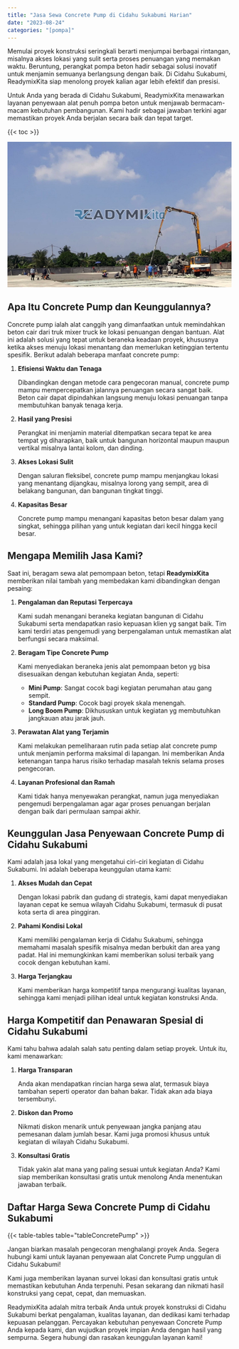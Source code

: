 ```yaml
---
title: "Jasa Sewa Concrete Pump di Cidahu Sukabumi Harian"
date: "2023-08-24"
categories: "[pompa]"
---
```


Memulai proyek konstruksi seringkali berarti menjumpai berbagai rintangan, misalnya akses lokasi yang sulit serta proses penuangan yang memakan waktu. Beruntung, perangkat pompa beton hadir sebagai solusi inovatif untuk menjamin semuanya berlangsung dengan baik. Di Cidahu Sukabumi, ReadymixKita siap menolong proyek kalian agar lebih efektif dan presisi.

Untuk Anda yang berada di Cidahu Sukabumi, ReadymixKita menawarkan layanan penyewaan alat penuh pompa beton untuk menjawab bermacam-macam kebutuhan pembangunan. Kami hadir sebagai jawaban terkini agar memastikan proyek Anda berjalan secara baik dan tepat target.

{{< toc >}}

![Jasa Sewa Concrete Pump di Cidahu Sukabumi Harian](/images/pompa/sewa-pompa-08.jpg)

## Apa Itu Concrete Pump dan Keunggulannya?

Concrete pump ialah alat canggih yang dimanfaatkan untuk memindahkan beton cair dari truk mixer truck ke lokasi penuangan dengan bantuan. Alat ini adalah solusi yang tepat untuk beraneka keadaan proyek, khususnya ketika akses menuju lokasi menantang dan memerlukan ketinggian tertentu spesifik. Berikut adalah beberapa manfaat concrete pump:

1. **Efisiensi Waktu dan Tenaga**

   Dibandingkan dengan metode cara pengecoran manual, concrete pump mampu mempercepatkan jalannya penuangan secara sangat baik. Beton cair dapat dipindahkan langsung menuju lokasi penuangan tanpa membutuhkan banyak tenaga kerja.

2. **Hasil yang Presisi**

   Perangkat ini menjamin material ditempatkan secara tepat ke area tempat yg diharapkan, baik untuk bangunan horizontal maupun maupun vertikal misalnya lantai kolom, dan dinding.

3. **Akses Lokasi Sulit**

   Dengan saluran fleksibel, concrete pump mampu menjangkau lokasi yang menantang dijangkau, misalnya lorong yang sempit, area di belakang bangunan, dan bangunan tingkat tinggi.

4. **Kapasitas Besar**

   Concrete pump mampu menangani kapasitas beton besar dalam yang singkat, sehingga pilihan yang untuk kegiatan dari kecil hingga kecil besar.

## Mengapa Memilih Jasa Kami?

Saat ini, beragam sewa alat pemompaan beton, tetapi **ReadymixKita** memberikan nilai tambah yang membedakan kami dibandingkan dengan pesaing:

1. **Pengalaman dan Reputasi Terpercaya**

   Kami sudah menangani beraneka kegiatan bangunan di Cidahu Sukabumi serta mendapatkan rasio kepuasan klien yg sangat baik. Tim kami terdiri atas pengemudi yang berpengalaman untuk memastikan alat berfungsi secara maksimal.

2. **Beragam Tipe Concrete Pump**

   Kami menyediakan beraneka jenis alat pemompaan beton yg bisa disesuaikan dengan kebutuhan kegiatan Anda, seperti:
   - **Mini Pump**: Sangat cocok bagi kegiatan perumahan atau gang sempit.
   - **Standard Pump**: Cocok bagi proyek skala menengah.
   - **Long Boom Pump**: Dikhususkan untuk kegiatan yg membutuhkan jangkauan atau jarak jauh.

3. **Perawatan Alat yang Terjamin**

   Kami melakukan pemeliharaan rutin pada setiap alat concrete pump untuk menjamin performa maksimal di lapangan. Ini memberikan Anda ketenangan tanpa harus risiko terhadap masalah teknis selama proses pengecoran.

4. **Layanan Profesional dan Ramah**

   Kami tidak hanya menyewakan perangkat, namun juga menyediakan pengemudi berpengalaman agar agar proses penuangan berjalan dengan baik dari permulaan sampai akhir.

## Keunggulan Jasa Penyewaan Concrete Pump di Cidahu Sukabumi

Kami adalah jasa lokal yang mengetahui ciri-ciri kegiatan di Cidahu Sukabumi. Ini adalah beberapa keunggulan utama kami:

1. **Akses Mudah dan Cepat**

   Dengan lokasi pabrik dan gudang di strategis, kami dapat menyediakan layanan cepat ke semua wilayah Cidahu Sukabumi, termasuk di pusat kota serta di area pinggiran.

2. **Pahami Kondisi Lokal**

   Kami memiliki pengalaman kerja di Cidahu Sukabumi, sehingga memahami masalah spesifik misalnya medan berbukit dan area yang padat. Hal ini memungkinkan kami memberikan solusi terbaik yang cocok dengan kebutuhan kami.

3. **Harga Terjangkau**

   Kami memberikan harga kompetitif tanpa mengurangi kualitas layanan, sehingga kami menjadi pilihan ideal untuk kegiatan konstruksi Anda.

## Harga Kompetitif dan Penawaran Spesial di Cidahu Sukabumi

Kami tahu bahwa adalah salah satu penting dalam setiap proyek. Untuk itu, kami menawarkan:

1. **Harga Transparan**

   Anda akan mendapatkan rincian harga sewa alat, termasuk biaya tambahan seperti operator dan bahan bakar. Tidak akan ada biaya tersembunyi.

2. **Diskon dan Promo**

   Nikmati diskon menarik untuk penyewaan jangka panjang atau pemesanan dalam jumlah besar. Kami juga promosi khusus untuk kegiatan di wilayah Cidahu Sukabumi.

3. **Konsultasi Gratis**

   Tidak yakin alat mana yang paling sesuai untuk kegiatan Anda? Kami siap memberikan konsultasi gratis untuk menolong Anda menentukan jawaban terbaik.

## Daftar Harga Sewa Concrete Pump di Cidahu Sukabumi

{{< table-tables table="tableConcretePump" >}}

Jangan biarkan masalah pengecoran menghalangi proyek Anda. Segera hubungi kami untuk layanan penyewaan alat Concrete Pump unggulan di Cidahu Sukabumi!

Kami juga memberikan layanan survei lokasi dan konsultasi gratis untuk memastikan kebutuhan Anda terpenuhi. Pesan sekarang dan nikmati hasil konstruksi yang cepat, cepat, dan memuaskan.

ReadymixKita adalah mitra terbaik Anda untuk proyek konstruksi di Cidahu Sukabumi berkat pengalaman, kualitas layanan, dan dedikasi kami terhadap kepuasan pelanggan. Percayakan kebutuhan penyewaan Concrete Pump Anda kepada kami, dan wujudkan proyek impian Anda dengan hasil yang sempurna. Segera hubungi dan rasakan keunggulan layanan kami!